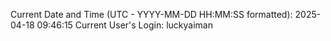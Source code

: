 Current Date and Time (UTC - YYYY-MM-DD HH:MM:SS formatted): 2025-04-18 09:46:15
Current User's Login: luckyaiman
